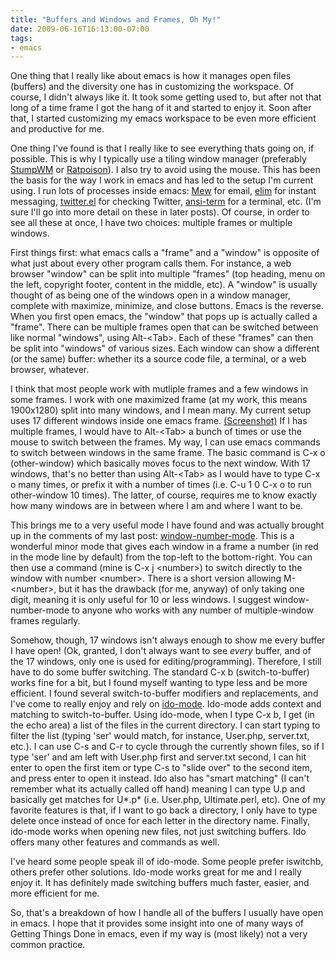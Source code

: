 ```yaml
---
title: "Buffers and Windows and Frames, Oh My!"
date: 2009-06-16T16:13:00-07:00
tags:
- emacs
---
```

One thing that I really like about emacs is how it manages open files (buffers) and the diversity one has in customizing the workspace. Of course, I didn't always like it. It took some getting used to, but after not that long of a time frame I got the hang of it and started to enjoy it. Soon after that, I started customizing my emacs workspace to be even more efficient and productive for me.
<!--more-->
One thing I've found is that I really like to see everything thats going on, if possible. This is why I typically use a tiling window manager (preferably [StumpWM](http://www.nongnu.org/stumpwm/) or [Ratpoison](http://www.nongnu.org/ratpoison/)). I also try to avoid using the mouse. This has been the basis for the way I work in emacs and has led to the setup I'm current using. I run lots of processes inside emacs: [Mew](http://www.mew.org/) for email, [elim](http://www.mew.org/) for instant messaging, [twitter.el](http://www.busydoingnothing.co.uk/twitter-el/) for checking Twitter, [ansi-term](http://www.emacswiki.org/emacs/AnsiTerm) for a terminal, etc. (I'm sure I'll go into more detail on these in later posts). Of course, in order to see all these at once, I have two choices: multiple frames or multiple windows.

First things first: what emacs calls a "frame" and a "window" is opposite of what just about every other program calls them. For instance, a web browser "window" can be split into multiple "frames" (top heading, menu on the left, copyright footer, content in the middle, etc). A "window" is usually thought of as being one of the windows open in a window manager, complete with maximize, minimize, and close buttons. Emacs is the reverse. When you first open emacs, the "window" that pops up is actually called a "frame". There can be multiple frames open that can be switched between like normal "windows", using Alt-\<Tab\>. Each of these "frames" can then be split into "windows" of various sizes. Each window can show a different (or the same) buffer: whether its a source code file, a terminal, or a web browser, whatever.

I think that most people work with mutliple frames and a few windows in some frames. I work with one maximized frame (at my work, this means 1900x1280) split into many windows, and I mean many. My current setup uses 17 different windows inside one emacs frame. [(Screenshot)](http://sites.google.com/site/bzwahr/emacs-screenshot-1/2009-06-12-100259_1920x1200_scrot.png?attredirects=0) If I has multiple frames, I would have to Alt-\<Tab\> a bunch of times or use the mouse to switch between the frames. My way, I can use emacs commands to switch between windows in the same frame. The basic command is C-x o (other-window) which basically moves focus to the next window. With 17 windows, that's no better than using Alt-\<Tab\> as I would have to type C-x o many times, or prefix it with a number of times (i.e. C-u 1 0 C-x o to run other-window 10 times). The latter, of course, requires me to know exactly how many windows are in between where I am and where I want to be.

This brings me to a very useful mode I have found and was actually brought up in the comments of my last post: [window-number-mode](http://www.emacswiki.org/emacs/window-number.el). This is a wonderful minor mode that gives each window in a frame a number (in red in the mode line by default) from the top-left to the bottom-right. You can then use a command (mine is C-x j \<number\>) to switch directly to the window with number \<number\>. There is a short version allowing M-\<number\>, but it has the drawback (for me, anyway) of only taking one digit, meaning it is only useful for 10 or less windows. I suggest window-number-mode to anyone who works with any number of multiple-window frames regularly.

Somehow, though, 17 windows isn't always enough to show me every buffer I have open! (Ok, granted, I don't always want to see *every* buffer, and of the 17 windows, only one is used for editing/programming). Therefore, I still have to do some buffer switching. The standard C-x b (switch-to-buffer) works fine for a bit, but I found myself wanting to type less and be more efficient. I found several switch-to-buffer modifiers and replacements, and I've come to really enjoy and rely on [ido-mode](http://www.emacswiki.org/emacs/InteractivelyDoThings). Ido-mode adds context and matching to switch-to-buffer. Using ido-mode, when I type C-x b, I get (in the echo area) a list of the files in the current directory. I can start typing to filter the list (typing 'ser' would match, for instance, User.php, server.txt, etc.). I can use C-s and C-r to cycle through the currently shown files, so if I type 'ser' and am left with User.php first and server.txt second, I can hit enter to open the first item or type C-s to "slide over" to the second item, and press enter to open it instead. Ido also has "smart matching" (I can't remember what its actually called off hand) meaning I can type U.p and basically get matches for U*.p* (i.e. User.php, Ultimate.perl, etc). One of my favorite features is that, if I want to go back a directory, I only have to type delete once instead of once for each letter in the directory name. Finally, ido-mode works when opening new files, not just switching buffers. Ido offers many other features and commands as well.

I've heard some people speak ill of ido-mode. Some people prefer iswitchb, others prefer other solutions. Ido-mode works great for me and I really enjoy it. It has definitely made switching buffers much faster, easier, and more efficient for me.

So, that's a breakdown of how I handle all of the buffers I usually have open in emacs. I hope that it provides some insight into one of many ways of Getting Things Done in emacs, even if my way is (most likely) not a very common practice.
